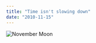 ```yaml
---
title: "Time isn't slowing down"
date: "2010-11-15"
---
```


![](http://img2.moonbuggy.org/imgstore/november-moon.gif "November Moon")
